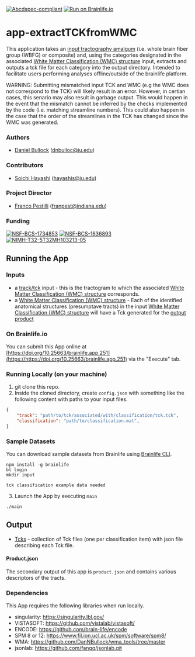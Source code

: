 [![Abcdspec-compliant](https://img.shields.io/badge/ABCD_Spec-v1.1-green.svg)](https://github.com/soichih/abcd-spec)
[![Run on Brainlife.io](https://img.shields.io/badge/Brainlife-bl.app.251-blue.svg)](https://doi.org/10.25663/brainlife.app.251)

# app-extractTCKfromWMC
This application takes an [input tractography amalgum](https://brainlife.io/datatypes/5907d922436ee50ffde9c549) (i.e. whole brain fiber group (WBFG) or composite) and, using the categories designated in the associated [White Matter Classification (WMC) structure](https://brainlife.io/datatype/5cc1d64c44947d8aea6b2d8b) input, extracts and outputs a tck file for each category into the output directory. Intended to facilitate users performing analyses offline/outside of the brainlife platform.

WARNING: Submitting mismatched input TCK and WMC (e.g the WMC does not correspond to the TCK) will likely result in an error. However, in certian cases, this senario may also result in garbage output.  This would happen in the event that the mismatch cannot be inferred by the checks implemented by the code (i.e. matching streamline numbers).  This could also happen in the case that the order of the streamlines in the TCK has changed since the WMC was generated.

### Authors
- [Daniel Bullock](https://github.com/DanNBullock) (dnbulloc@iu.edu)

### Contributors
- [Soichi Hayashi](https://github.com/soichih) (hayashis@iu.edu)

### Project Director
- [Franco Pestilli](https://github.com/francopestilli) (franpest@indiana.edu)


### Funding
[![NSF-BCS-1734853](https://img.shields.io/badge/NSF_BCS-1734853-blue.svg)](https://nsf.gov/awardsearch/showAward?AWD_ID=1734853)
[![NSF-BCS-1636893](https://img.shields.io/badge/NSF_BCS-1636893-blue.svg)](https://nsf.gov/awardsearch/showAward?AWD_ID=1636893)
[![NIMH-T32-5T32MH103213-05](https://img.shields.io/badge/NIMH_T32-5T32MH103213--05-blue.svg)](https://projectreporter.nih.gov/project_info_description.cfm?aid=9725739)

## Running the App 

### Inputs
- a [track/tck](https://brainlife.io/datatypes/5907d922436ee50ffde9c549) input - this is the tractogram to which the associated [White Matter Classification (WMC) structure](https://brainlife.io/datatype/5cc1d64c44947d8aea6b2d8b) corresponds.
- a [White Matter Classification (WMC) structure](https://brainlife.io/datatype/5cc1d64c44947d8aea6b2d8b) - Each of the identified anatomical structures (presumptave tracts) in the input [White Matter Classification (WMC) structure](https://brainlife.io/datatype/5cc1d64c44947d8aea6b2d8b) will have a Tck generated for the [output product](https://brainlife.io/datatypes/5dcf0047c4ae28d7f2298f48)

### On Brainlife.io

You can submit this App online at [https://doi.org/10.25663/brainlife.app.251](https://https://doi.org/10.25663/brainlife.app.251) via the "Execute" tab.

### Running Locally (on your machine)

1. git clone this repo.
2. Inside the cloned directory, create `config.json` with something like the following content with paths to your input files.

```json
{
	"track": "path/to/tck/associated/with/classification/tck.tck",
	"classification": "path/to/classification.mat",
}
```

### Sample Datasets

You can download sample datasets from Brainlife using [Brainlife CLI](https://github.com/brain-life/cli).

```
npm install -g brainlife
bl login
mkdir input

tck classification example data needed

```


3. Launch the App by executing `main`

```bash
./main
```

## Output

-  [Tcks](https://brainlife.io/datatypes/5dcf0047c4ae28d7f2298f48) - collection of Tck files (one per classification item) with json file describing each Tck file.

#### Product.json
The secondary output of this app is `product.json` and contains various descriptors of the tracts.

### Dependencies

This App requires the following libraries when run locally.

  - singularity: https://singularity.lbl.gov/
  - VISTASOFT: https://github.com/vistalab/vistasoft/
  - ENCODE: https://github.com/brain-life/encode
  - SPM 8 or 12: https://www.fil.ion.ucl.ac.uk/spm/software/spm8/
  - WMA: https://github.com/DanNBullock/wma_tools/tree/master
  - jsonlab: https://github.com/fangq/jsonlab.git
